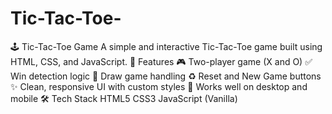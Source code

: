 # Tic-Tac-Toe-
🕹️ Tic-Tac-Toe Game A simple and interactive Tic-Tac-Toe game built using HTML, CSS, and JavaScript.  🔧 Features 🎮 Two-player game (X and O)  ✅ Win detection logic  🤝 Draw game handling  ♻️ Reset and New Game buttons  ✨ Clean, responsive UI with custom styles  📱 Works well on desktop and mobile  🛠️ Tech Stack HTML5  CSS3  JavaScript (Vanilla)
